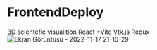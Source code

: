# FrontendDeploy
3D scientefic visualition  React +Vite Vtk.js Redux
![Ekran Görüntüsü - 2022-11-17 21-16-29](https://user-images.githubusercontent.com/68688967/202525697-942e0c19-4a91-4315-8c45-77c043e1c250.png)
